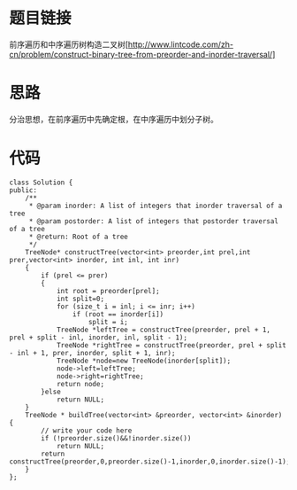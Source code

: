 ﻿# 题目链接
前序遍历和中序遍历树构造二叉树[http://www.lintcode.com/zh-cn/problem/construct-binary-tree-from-preorder-and-inorder-traversal/]

# 思路
分治思想，在前序遍历中先确定根，在中序遍历中划分子树。

# 代码
	class Solution {
	public:
	    /**
	     * @param inorder: A list of integers that inorder traversal of a tree
	     * @param postorder: A list of integers that postorder traversal of a tree
	     * @return: Root of a tree
	     */
	 	TreeNode* constructTree(vector<int> preorder,int prel,int prer,vector<int> inorder, int inl, int inr)
		{
			if (prel <= prer)
			{
				int root = preorder[prel];
				int split=0;
				for (size_t i = inl; i <= inr; i++)
					if (root == inorder[i])
						split = i;
				TreeNode *leftTree = constructTree(preorder, prel + 1, prel + split - inl, inorder, inl, split - 1);
				TreeNode *rightTree = constructTree(preorder, prel + split - inl + 1, prer, inorder, split + 1, inr);
				TreeNode *node=new TreeNode(inorder[split]);
				node->left=leftTree;
				node->right=rightTree;
				return node;
			}else
			    return NULL;
		}
	    TreeNode * buildTree(vector<int> &preorder, vector<int> &inorder) {
	        // write your code here
	        if (!preorder.size()&&!inorder.size())
	            return NULL;
	        return constructTree(preorder,0,preorder.size()-1,inorder,0,inorder.size()-1);
	    }
	};